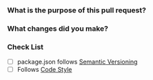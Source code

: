 <!-- markdownlint-disable -->
<!-- Filling out this template is required. -->

### What is the purpose of this pull request?
<!-- EX: Fix X an issue, create X new command, etc. -->

### What changes did you make?
<!-- EX: Fix bug when using X command, rewrote X module to make it better, etc. -->
<!-- Write Here -->

### Check List

- [ ] package.json follows [Semantic Versioning](http://semver.org)
- [ ] Follows [Code Style](http://standardjs.com)
